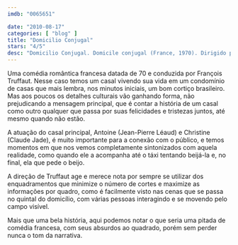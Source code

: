 ```yaml
---
imdb: "0065651"

date: "2010-08-17"
categories: [ "blog" ]
title: "Domicilio Conjugal"
stars: "4/5"
desc: "Domicilio Conjugal. Domicile conjugal (France, 1970). Dirigido por François Truffaut. Escrito por François Truffaut, Claude de Givray, Bernard Revon. Com Jean-Pierre Léaud, Claude Jade, Hiroko Berghauer, Barbara Laage, Danièle Girard, Daniel Ceccaldi, Claire Duhamel, Daniel Boulanger, Silvana Blasi."
---
```

Uma comédia romântica francesa datada de 70 e conduzida por François Truffaut. Nesse caso temos um casal vivendo sua vida em um condomínio de casas que mais lembra, nos minutos iniciais, um bom cortiço brasileiro. Mas aos poucos os detalhes culturais vão ganhando forma, não prejudicando a mensagem principal, que é contar a história de um casal como outro qualquer que passa por suas felicidades e tristezas juntos, até mesmo quando não estão.

A atuação do casal principal, Antoine (Jean-Pierre Léaud) e Christine (Claude Jade), é muito importante para a conexão com o público, e temos momentos em que nos vemos completamente sintonizados com aquela realidade, como quando ele a acompanha até o táxi tentando beijá-la e, no final, ela que pede o beijo.

A direção de Truffaut age e merece nota por sempre se utilizar dos enquadramentos que minimize o número de cortes e maximize as informações por quadro, como é facilmente visto nas cenas que se passa no quintal do domicílio, com várias pessoas interagindo e se movendo pelo campo visível.

Mais que uma bela história, aqui podemos notar o que seria uma pitada de comédia francesa, com seus absurdos ao quadrado, porém sem perder nunca o tom da narrativa.
